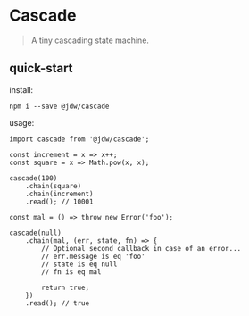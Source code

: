 Cascade
===

> A tiny cascading state machine.

## quick-start

install:
```
npm i --save @jdw/cascade
```

usage:
```
import cascade from '@jdw/cascade';

const increment = x => x++;
const square = x => Math.pow(x, x);

cascade(100)
    .chain(square)
    .chain(increment)
    .read(); // 10001
    
const mal = () => throw new Error('foo');

cascade(null)
    .chain(mal, (err, state, fn) => {
        // Optional second callback in case of an error...
        // err.message is eq 'foo'
        // state is eq null
        // fn is eq mal
        
        return true;
    })
    .read(); // true
```
